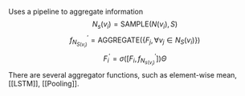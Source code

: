 Uses a pipeline to aggregate information
$$N_s(v_i) = \text{SAMPLE}(N(v_i),S)$$$$f^\prime_{N_{S{(v_i)}}} = \text{AGGREGATE}(\{F_j, \forall v_j \in N_S(v_i) \})$$ $$F^\prime_i = \sigma([F_i ,f^\prime_{N_{s(v_i)}}])  \Theta$$
There are several aggregator functions, such as element-wise mean, [[LSTM]], [[Pooling]].